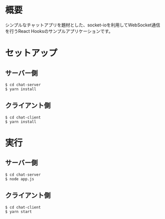 # 概要
シンプルなチャットアプリを題材とした、socket-ioを利用してWebSocket通信を行うReact Hooksのサンプルアプリケーションです。

# セットアップ
## サーバー側

```
$ cd chat-server
$ yarn install
```

## クライアント側

```
$ cd chat-client
$ yarn install
```

# 実行
## サーバー側

```
$ cd chat-server
$ node app.js
```

## クライアント側

```
$ cd chat-client
$ yarn start
```
